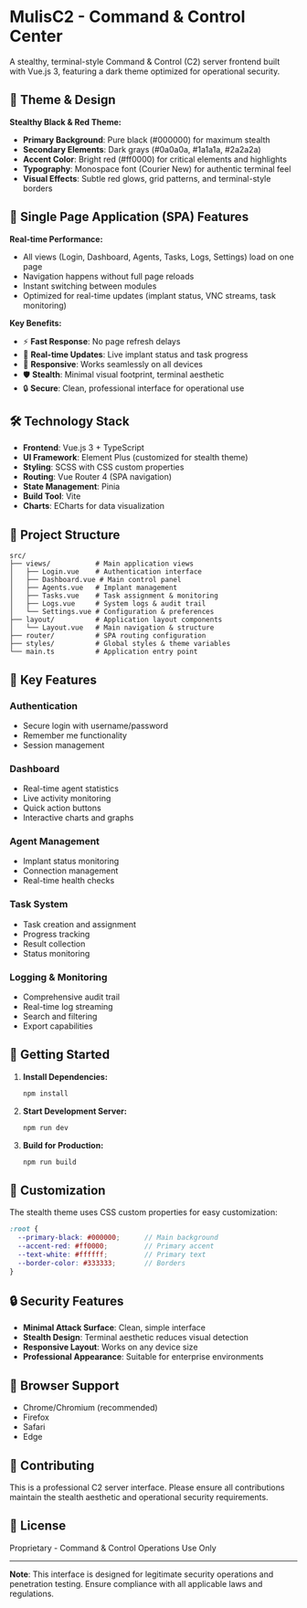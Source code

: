 # MulisC2 - Command & Control Center

A stealthy, terminal-style Command & Control (C2) server frontend built with Vue.js 3, featuring a dark theme optimized for operational security.

## 🎨 Theme & Design

**Stealthy Black & Red Theme:**
- **Primary Background**: Pure black (#000000) for maximum stealth
- **Secondary Elements**: Dark grays (#0a0a0a, #1a1a1a, #2a2a2a)
- **Accent Color**: Bright red (#ff0000) for critical elements and highlights
- **Typography**: Monospace font (Courier New) for authentic terminal feel
- **Visual Effects**: Subtle red glows, grid patterns, and terminal-style borders

## 🚀 Single Page Application (SPA) Features

**Real-time Performance:**
- All views (Login, Dashboard, Agents, Tasks, Logs, Settings) load on one page
- Navigation happens without full page reloads
- Instant switching between modules
- Optimized for real-time updates (implant status, VNC streams, task monitoring)

**Key Benefits:**
- ⚡ **Fast Response**: No page refresh delays
- 🔄 **Real-time Updates**: Live implant status and task progress
- 📱 **Responsive**: Works seamlessly on all devices
- 🛡️ **Stealth**: Minimal visual footprint, terminal aesthetic
- 🔒 **Secure**: Clean, professional interface for operational use

## 🛠️ Technology Stack

- **Frontend**: Vue.js 3 + TypeScript
- **UI Framework**: Element Plus (customized for stealth theme)
- **Styling**: SCSS with CSS custom properties
- **Routing**: Vue Router 4 (SPA navigation)
- **State Management**: Pinia
- **Build Tool**: Vite
- **Charts**: ECharts for data visualization

## 📁 Project Structure

```
src/
├── views/           # Main application views
│   ├── Login.vue    # Authentication interface
│   ├── Dashboard.vue # Main control panel
│   ├── Agents.vue   # Implant management
│   ├── Tasks.vue    # Task assignment & monitoring
│   ├── Logs.vue     # System logs & audit trail
│   └── Settings.vue # Configuration & preferences
├── layout/          # Application layout components
│   └── Layout.vue   # Main navigation & structure
├── router/          # SPA routing configuration
├── styles/          # Global styles & theme variables
└── main.ts          # Application entry point
```

## 🎯 Key Features

### Authentication
- Secure login with username/password
- Remember me functionality
- Session management

### Dashboard
- Real-time agent statistics
- Live activity monitoring
- Quick action buttons
- Interactive charts and graphs

### Agent Management
- Implant status monitoring
- Connection management
- Real-time health checks

### Task System
- Task creation and assignment
- Progress tracking
- Result collection
- Status monitoring

### Logging & Monitoring
- Comprehensive audit trail
- Real-time log streaming
- Search and filtering
- Export capabilities

## 🚀 Getting Started

1. **Install Dependencies:**
   ```bash
   npm install
   ```

2. **Start Development Server:**
   ```bash
   npm run dev
   ```

3. **Build for Production:**
   ```bash
   npm run build
   ```

## 🎨 Customization

The stealth theme uses CSS custom properties for easy customization:

```scss
:root {
  --primary-black: #000000;      // Main background
  --accent-red: #ff0000;         // Primary accent
  --text-white: #ffffff;         // Primary text
  --border-color: #333333;       // Borders
}
```

## 🔒 Security Features

- **Minimal Attack Surface**: Clean, simple interface
- **Stealth Design**: Terminal aesthetic reduces visual detection
- **Responsive Layout**: Works on any device size
- **Professional Appearance**: Suitable for enterprise environments

## 📱 Browser Support

- Chrome/Chromium (recommended)
- Firefox
- Safari
- Edge

## 🤝 Contributing

This is a professional C2 server interface. Please ensure all contributions maintain the stealth aesthetic and operational security requirements.

## 📄 License

Proprietary - Command & Control Operations Use Only

---

**Note**: This interface is designed for legitimate security operations and penetration testing. Ensure compliance with all applicable laws and regulations.
